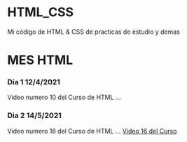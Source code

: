 # HTML_CSS
Mi código de HTML &amp; CSS de practicas de estudio y demas
# MES HTML 
### Dia 1 12/4/2021
Video numero 10 del Curso de HTML ...

### Dia 2 14/5/2021
Video numero 16 del Curso de HTML ...
[Video 16 del Curso](https://www.youtube.com/watch?v=Zm60Of2TNlo&list=PLROIqh_5RZeB92ME1GFyeqDVOa-gL0Ybd&index=16)
